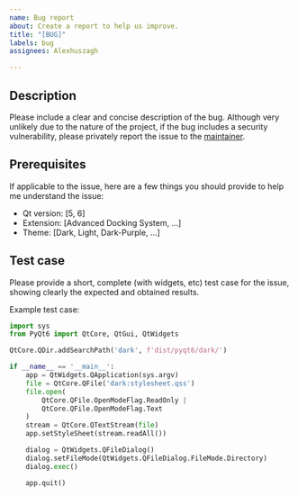 ```yaml
---
name: Bug report
about: Create a report to help us improve.
title: "[BUG]"
labels: bug
assignees: Alexhuszagh

---
```


## Description

Please include a clear and concise description of the bug. Although very unlikely due to the nature of the project, if the bug includes a security vulnerability, please privately report the issue to the [maintainer](mailto:ahuszagh@gmail.com).

## Prerequisites

If applicable to the issue, here are a few things you should provide to help me understand the issue:

- Qt version: [5, 6]
- Extension: [Advanced Docking System, ...]
- Theme: [Dark, Light, Dark-Purple, ...]

## Test case

Please provide a short, complete (with widgets, etc) test case for
the issue, showing clearly the expected and obtained results.

Example test case:

```python
import sys
from PyQt6 import QtCore, QtGui, QtWidgets

QtCore.QDir.addSearchPath('dark', f'dist/pyqt6/dark/')

if __name__ == '__main__':
    app = QtWidgets.QApplication(sys.argv)
    file = QtCore.QFile('dark:stylesheet.qss')
    file.open(
        QtCore.QFile.OpenModeFlag.ReadOnly | 
        QtCore.QFile.OpenModeFlag.Text
    )
    stream = QtCore.QTextStream(file)
    app.setStyleSheet(stream.readAll())

    dialog = QtWidgets.QFileDialog()
    dialog.setFileMode(QtWidgets.QFileDialog.FileMode.Directory)
    dialog.exec()

    app.quit()
```
